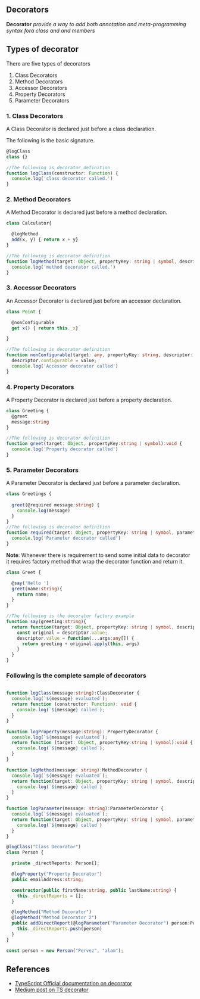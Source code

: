## Decorators
**Decorator** *provide a way to add both annotation and meta-programming syntax fora class and and members*

## Types of decorator
There are five types of decorators 

1) Class Decorators
2) Method Decorators
3) Accessor Decorators
4) Property Decorators
5) Parameter Decorators

### 1. Class Decorators
A Class Decorator is declared just before a class declaration. 

The following is the basic signature.
```typescript
@logClass 
class {}

//The following is decorator definition 
function logClass(constructor: Function) {
  console.log('class decorator called.')
}
```

### 2. Method Decorators
A Method Decorator is declared just before a method declaration. 

```typescript
class Calculator{

  @logMethod
  add(x, y) { return x + y}
}

//The following is decorator definition 
function logMethod(target: Object, propertyKey: string | symbol, descriptor:PropertyDescriptor): void {
  console.log('method decorator called.')
}
```

### 3. Accessor Decorators 
An Accessor Decorator is declared just before an accessor declaration. 

```typescript
class Point {

  @nonConfigurable
  get x() { return this._x}

}

//The following is decorator definition 
function nonConfigurable(target: any, propertyKey: string, descriptor: PropertyDescriptor) {
  descriptor.configurable = value;
  console.log('Accessor decorator called')
}
```

### 4. Property Decorators
A Property Decorator is declared just before a property declaration. 

```typescript
class Greeting {
  @greet
  message:string
}

//The following is decorator definition 
function greet(target: Object, propertyKey:string | symbol):void {
  console.log('Property decorator called')
}
```

### 5. Parameter Decorators
A Parameter Decorator is declared just before a parameter declaration.

```typescript
class Greetings {
  
  greet(@required message:string) {
    console.log(message)
  }
}
//The following is decorator definition 
function required(target: Object, propertyKey: string | symbol, parameterIndex:number): void {
  console.log('Parameter decorator called')
}
```

**Note**: Whenever there is requirement to send some initial data to decorator it requires factory method that wrap the decorator function and return it.

```typescript
class Greet {

  @say('Hello ')
  greet(name:string){
    return name;
  }
}

//The following is the decorator factory example
function say(greeting:string){
  return function(target: Object, propertyKey: string | symbol, descriptor:PropertyDescriptor): void {
    const original = descriptor.value;
    descriptor.value = function(...args:any[]) {
      return greeting + original.apply(this, args)
    }
  }
}
```

### Following is the complete sample of decorators
```typescript

function logClass(message:string):ClassDecorator {
  console.log(`${message} evaluated`);
  return function (constructor: Function): void {
    console.log(`${message} called`);
  }
}

function logProperty(message:string): PropertyDecorator {
  console.log(`${message} evaluated`);
  return function (target: Object, propertyKey:string | symbol):void {
    console.log(`${message} called`);
  }
}

function logMethod(message: string):MethodDecorator {
  console.log(`${message} evaluated`);
  return function(target: Object, propertyKey: string | symbol, descriptor:PropertyDescriptor): void {
    console.log(`${message} called`)
  }
}

function logParameter(message: string):ParameterDecorator {
  console.log(`${message} evaluated`);
  return function(target: Object, propertyKey: string | symbol, parameterIndex:number): void {
    console.log(`${message} called`)
  }
}

@logClass("Class Decorator")
class Person {

  private _directReports: Person[];

  @logProperty("Property Decorator")
  public emailAddress:string;

  constructor(public firstName:string, public lastName:string) {
    this._directReports = [];
  }

  @logMethod("Method Decorator")
  @logMethod("Method Decorator 2")
  public addDirectReport(@logParameter("Parameter Decorator") person:Person) {
    this._directReports.push(person)
  }
}

const person = new Person("Pervez", "alam");

```


## References
* [TypeScript Official documentation on decorator](https://www.typescriptlang.org/docs/handbook/decorators.html)
* [Medium post on TS decorator](https://codeburst.io/decorate-your-code-with-typescript-decorators-5be4a4ffecb4)